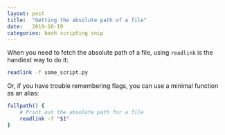 ```yaml
---
layout: post
title:  "Getting the absolute path of a file"
date:   2019-10-19
categories: bash scripting snip
---
```


When you need to fetch the absolute path of a file, using `readlink` is the handiest way to do it:

```bash
readlink -f some_script.py
```

Or, if you have trouble remembering flags, you can use a minimal function as an alias:

```bash
fullpath() {
    # Print out the absolute path for a file
    readlink -f "$1"
}
```
